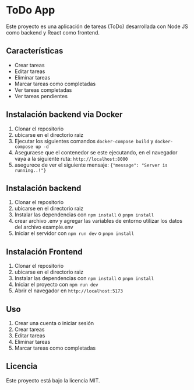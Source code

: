 # ToDo App

Este proyecto es una aplicación de tareas (ToDo) desarrollada con Node JS como backend y React como frontend.

## Características

- Crear tareas
- Editar tareas
- Eliminar tareas
- Marcar tareas como completadas
- Ver tareas completadas
- Ver tareas pendientes

## Instalación backend via Docker

1. Clonar el repositorio
2. ubicarse en el directorio raiz
3. Ejecutar los siguientes comandos `docker-compose build` y `docker-compose up -d`
4. Aseguraese que el contenedor se este ejecutando, en el navegador vaya a la siguiente ruta: `http://localhost:8000`
5. asegurece de ver el siguiente mensaje: `{"message": "Server is running..!"}`

## Instalación backend

1. Clonar el repositorio
2. ubicarse en el directorio raiz
3. Instalar las dependencias con `npm install` o `pnpm install`
4. crear archivo .env y agregar las variables de entorno utilizar los datos del archivo example.env
5. Iniciar el servidor con `npm run dev` o `pnpm install`

## Instalación Frontend

1. Clonar el repositorio
2. ubicarse en el directorio raiz
3. Instalar las dependencias con `npm install` o `pnpm install`
4. Iniciar el proyecto con `npm run dev`
5. Abrir el navegador en `http://localhost:5173`

## Uso

1. Crear una cuenta o iniciar sesión
2. Crear tareas
3. Editar tareas
4. Eliminar tareas
5. Marcar tareas como completadas

## Licencia

Este proyecto está bajo la licencia MIT.
